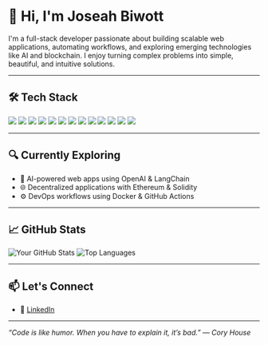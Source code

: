 # 👋 Hi, I'm Joseah Biwott

I'm a full-stack developer passionate about building scalable web applications, automating workflows, and exploring emerging technologies like AI and blockchain. I enjoy turning complex problems into simple, beautiful, and intuitive solutions.

---

## 🛠️ Tech Stack

[![](https://img.shields.io/badge/JavaScript-F7DF1E?logo=javascript&logoColor=000&style=for-the-badge)](#)
[![](https://img.shields.io/badge/TypeScript-3178C6?logo=typescript&logoColor=fff&style=for-the-badge)](#)
[![](https://img.shields.io/badge/React-20232A?logo=react&logoColor=61DAFB&style=for-the-badge)](#)
[![](https://img.shields.io/badge/Node.js-339933?logo=node.js&logoColor=fff&style=for-the-badge)](#)
[![](https://img.shields.io/badge/Express-000000?logo=express&logoColor=fff&style=for-the-badge)](#)
[![](https://img.shields.io/badge/PHP-777BB4?logo=php&logoColor=fff&style=for-the-badge)](#)
[![](https://img.shields.io/badge/Python-3776AB?logo=python&logoColor=fff&style=for-the-badge)](#)
[![](https://img.shields.io/badge/Kotlin-7F52FF?logo=kotlin&logoColor=fff&style=for-the-badge)](#)
[![](https://img.shields.io/badge/Flutter-02569B?logo=flutter&logoColor=fff&style=for-the-badge)](#)
[![](https://img.shields.io/badge/MongoDB-47A248?logo=mongodb&logoColor=fff&style=for-the-badge)](#)
[![](https://img.shields.io/badge/Docker-2496ED?logo=docker&logoColor=fff&style=for-the-badge)](#)
[![](https://img.shields.io/badge/Git-F05032?logo=git&logoColor=fff&style=for-the-badge)](#)
[![](https://img.shields.io/badge/Vercel-000000?logo=vercel&logoColor=fff&style=for-the-badge)](#)


---

## 🔍 Currently Exploring
- 🤖 AI-powered web apps using OpenAI & LangChain
- 🌐 Decentralized applications with Ethereum & Solidity
- ⚙️ DevOps workflows using Docker & GitHub Actions

---

## 📈 GitHub Stats

![Your GitHub Stats](https://github-readme-stats.vercel.app/api?username=johbcodes&show_icons=true&theme=radical)
![Top Languages](https://github-readme-stats.vercel.app/api/top-langs/?username=johbcodes&layout=compact&theme=radical)

---

## 📫 Let's Connect
- 💼 [LinkedIn](https://www.linkedin.com/in/joseahbiwott/)

---

*“Code is like humor. When you have to explain it, it’s bad.” — Cory House*
